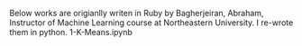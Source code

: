 Below works are origianlly writen in Ruby by  Bagherjeiran, Abraham, Instructor of Machine Learning course at Northeastern University. I re-wrote them in python.
1-K-Means.ipynb
